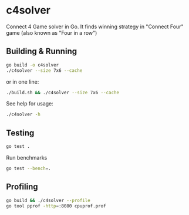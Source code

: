 # c4solver
Connect 4 Game solver in Go. It finds winning strategy in "Connect Four" game (also known as "Four in a row")

## Building & Running
```bash
go build -o c4solver
./c4solver --size 7x6 --cache
```
or in one line:
```bash
./build.sh && ./c4solver --size 7x6 --cache
```

See help for usage:
```bash
./c4solver -h
```

## Testing
```bash
go test .
```

Run benchmarks
```bash
go test --bench=.
```

## Profiling
```bash
go build && ./c4solver --profile
go tool pprof -http=:8080 cpuprof.prof
```
